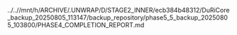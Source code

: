 ../..//mnt/h/ARCHIVE/.UNWRAP/D/STAGE2_INNER/ecb384b48312/DuRiCore_backup_20250805_113147/backup_repository/phase5_5_backup_20250805_103800/PHASE4_COMPLETION_REPORT.md